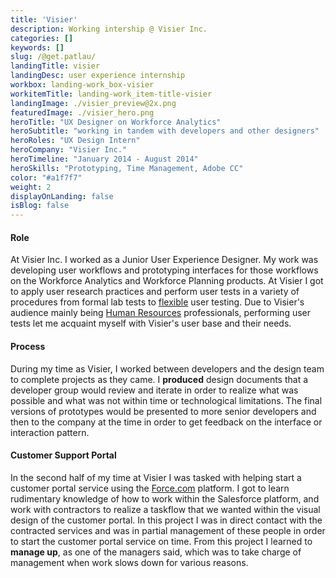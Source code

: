 ```yaml
---
title: 'Visier'
description: Working intership @ Visier Inc.
categories: []
keywords: []
slug: /@get.patlau/
landingTitle: visier
landingDesc: user experience internship
workbox: landing-work_box-visier
workitemTitle: landing-work_item-title-visier
landingImage: ./visier_preview@2x.png
featuredImage: ./visier_hero.png
heroTitle: "UX Designer on Workforce Analytics"
heroSubtitle: "working in tandem with developers and other designers"
heroRoles: "UX Design Intern"
heroCompany: "Visier Inc."
heroTimeline: "January 2014 - August 2014"
heroSkills: "Prototyping, Time Management, Adobe CC"
color: "#a1f7f7"
weight: 2
displayOnLanding: false
isBlog: false
---
```

<section>

#### Role

At Visier Inc. I worked as a Junior User Experience Designer. My work was developing user workflows and prototyping interfaces for those workflows on the Workforce Analytics and Workforce Planning products. At Visier I got to apply user research practices and perform user tests in a variety of procedures from formal lab tests to [flexible](https://www.nngroup.com/articles/flexible-usability-testing/ "flexible") user testing. Due to Visier's audience mainly being [Human Resources](http://www.visier.com/customer-success/customers/ "Human Resources") professionals, performing user tests let me acquaint myself with Visier's user base and their needs.

#### Process

During my time as Visier, I worked between developers and the design team to complete projects as they came. I **produced** design documents that a developer group would review and iterate in order to realize what was possible and what was not within time or technological limitations. The final versions of prototypes would be presented to more senior developers and then to the company at the time in order to get feedback on the interface or interaction pattern.

#### Customer Support Portal

In the second half of my time at Visier I was tasked with helping start a customer portal service using the [Force.com](http://www.salesforce.com/ "Force.com") platform. I got to learn rudimentary knowledge of how to work within the Salesforce platform, and work with contractors to realize a taskflow that we wanted within the visual design of the customer portal. In this project I was in direct contact with the contracted services and was in partial management of these people in order to start the customer portal service on time. From this project I learned to **manage up**, as one of the managers said, which was to take charge of management when work slows down for various reasons.

</section>